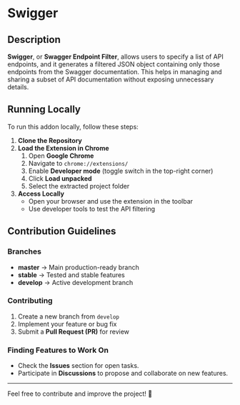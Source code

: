 # Swigger

## Description
**Swigger**, or **Swagger Endpoint Filter**, allows users to specify a list of API endpoints, and it generates a filtered JSON object containing only those endpoints from the Swagger documentation. This helps in managing and sharing a subset of API documentation without exposing unnecessary details.

## Running Locally
To run this addon locally, follow these steps:

1. **Clone the Repository**
2. **Load the Extension in Chrome**
   1. Open **Google Chrome**
   2. Navigate to `chrome://extensions/`
   3. Enable **Developer mode** (toggle switch in the top-right corner)
   4. Click **Load unpacked**
   5. Select the extracted project folder
3. **Access Locally**
   - Open your browser and use the extension in the toolbar
   - Use developer tools to test the API filtering
     
## Contribution Guidelines

### Branches
- **master** → Main production-ready branch
- **stable** → Tested and stable features
- **develop** → Active development branch

### Contributing
1. Create a new branch from `develop`
2. Implement your feature or bug fix
3. Submit a **Pull Request (PR)** for review

### Finding Features to Work On
- Check the **Issues** section for open tasks.
- Participate in **Discussions** to propose and collaborate on new features.

---
Feel free to contribute and improve the project! 🚀
